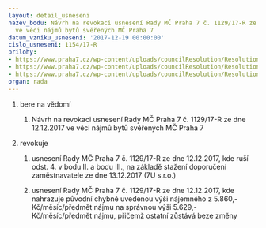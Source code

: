 ```yaml
---
layout: detail_usneseni
nazev_bodu: Návrh na revokaci usnesení Rady MČ Praha 7 č. 1129/17-R ze dne 12.12.2017
  ve věci nájmů bytů svěřených MČ Praha 7
datum_vzniku_usneseni: '2017-12-19 00:00:00'
cislo_usneseni: 1154/17-R
prilohy:
- https://www.praha7.cz/wp-content/uploads/councilResolution/Resolutions/28633/export/01_BJ20171219~310736.docx
- https://www.praha7.cz/wp-content/uploads/councilResolution/Resolutions/28633/export/02_BJ20171219~310735.pdf
- https://www.praha7.cz/wp-content/uploads/councilResolution/Resolutions/28633/export/export~311527.pdf
organ: rada
---
```

<ol id="urzList" class="urzList_view"><li id="" class="urzClass1"><span name="1">bere na vědomí</span><ol class="urzOlClass decimal "><li style="text-align: left;" id="" class="urzClass2"><span><p>Návrh na revokaci usnesení Rady MČ Praha 7 č. 1129/17-R ze dne 12.12.2017 ve věci nájmů bytů svěřených MČ Praha 7</p></span></li></ol></li><li id="" class="urzClass1"><span name="21">revokuje</span><ol class="urzOlClass decimal "><li style="text-align: left;" id="" class="urzClass2"><span><p>usnesení Rady MČ Praha 7 č. 1129/17-R ze dne 12.12.2017, kde ruší odst. 4. v bodu II. a bodu III., na základě stažení doporučení zaměstnavatele ze dne 13.12.2017 (7U s.r.o.)<br></p></span></li><li style="text-align: left;" id="" class="urzClass2"><span><p>usnesení Rady MČ Praha 7 č. 1129/17-R ze dne 12.12.2017, kde nahrazuje původní chybně uvedenou výši nájemného z 5.860,- Kč/měsíc/předmět nájmu na správnou výši 5.629,- Kč/měsíc/předmět nájmu, přičemž ostatní zůstává beze změny<br></p></span></li></ol></li></ol>